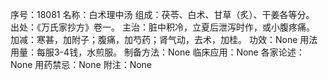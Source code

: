 序号：18081
名称：白术理中汤
组成：茯苓、白术、甘草（炙）、干姜各等分。
出处：《万氏家抄方》卷一。
主治：脏中积冷，立夏后泄泻时作，或小腹疼痛。
加减：寒甚，加附子；腹痛，加芍药；肾气动，去术，加桂。
功效：None
用法用量：每服3-4钱，水煎服。
制备方法：None
临床应用：None
各家论述：None
用药禁忌：None
附注：None
